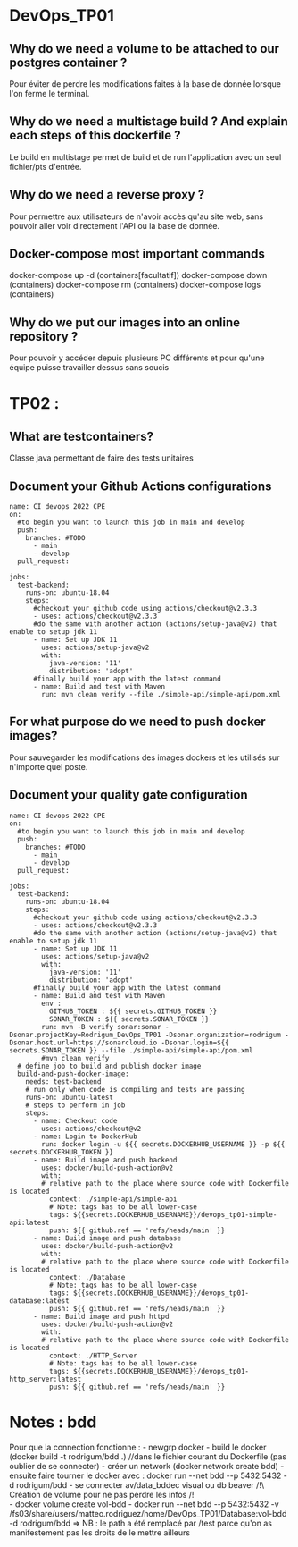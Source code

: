 # DevOps_TP01

## Why do we need a volume to be attached to our postgres container ?

Pour éviter de perdre les modifications faites à la base de donnée lorsque l'on ferme le terminal.

## Why do we need a multistage build ? And explain each steps of this dockerfile ?

Le build en multistage permet de build et de run l'application avec un seul fichier/pts d'entrée.

## Why do we need a reverse proxy ?
Pour permettre aux utilisateurs de n'avoir accès qu'au site web, sans pouvoir aller voir directement l'API ou la base de donnée. 

## Docker-compose most important commands
docker-compose up -d (containers[facultatif])
docker-compose down (containers)
docker-compose rm (containers)
docker-compose logs (containers)

## Why do we put our images into an online repository ?
Pour pouvoir y accéder depuis plusieurs PC différents et pour qu'une équipe puisse travailler dessus sans soucis

# TP02 :

## What are testcontainers?
Classe java permettant de faire des tests unitaires

## Document your Github Actions configurations

``` 
name: CI devops 2022 CPE
on:
  #to begin you want to launch this job in main and develop
  push:
    branches: #TODO
      - main
      - develop
  pull_request:
      
jobs:
  test-backend:
    runs-on: ubuntu-18.04
    steps:
      #checkout your github code using actions/checkout@v2.3.3
      - uses: actions/checkout@v2.3.3
      #do the same with another action (actions/setup-java@v2) that enable to setup jdk 11
      - name: Set up JDK 11
        uses: actions/setup-java@v2
        with:
          java-version: '11'
          distribution: 'adopt'
      #finally build your app with the latest command
      - name: Build and test with Maven
        run: mvn clean verify --file ./simple-api/simple-api/pom.xml
``` 
## For what purpose do we need to push docker images?
Pour sauvegarder les modifications des images dockers et les utilisés sur n'importe quel poste.

## Document your quality gate configuration
``` 
name: CI devops 2022 CPE
on:
  #to begin you want to launch this job in main and develop
  push:
    branches: #TODO
      - main
      - develop
  pull_request:
      
jobs:
  test-backend:
    runs-on: ubuntu-18.04
    steps:
      #checkout your github code using actions/checkout@v2.3.3
      - uses: actions/checkout@v2.3.3
      #do the same with another action (actions/setup-java@v2) that enable to setup jdk 11
      - name: Set up JDK 11
        uses: actions/setup-java@v2
        with:
          java-version: '11'
          distribution: 'adopt'
      #finally build your app with the latest command
      - name: Build and test with Maven
        env : 
          GITHUB_TOKEN : ${{ secrets.GITHUB_TOKEN }}
          SONAR_TOKEN : ${{ secrets.SONAR_TOKEN }}
        run: mvn -B verify sonar:sonar -Dsonar.projectKey=Rodrigum_DevOps_TP01 -Dsonar.organization=rodrigum -Dsonar.host.url=https://sonarcloud.io -Dsonar.login=${{ secrets.SONAR_TOKEN }} --file ./simple-api/simple-api/pom.xml
        #mvn clean verify
  # define job to build and publish docker image
  build-and-push-docker-image:
    needs: test-backend
    # run only when code is compiling and tests are passing
    runs-on: ubuntu-latest
    # steps to perform in job
    steps:
      - name: Checkout code
        uses: actions/checkout@v2
      - name: Login to DockerHub
        run: docker login -u ${{ secrets.DOCKERHUB_USERNAME }} -p ${{ secrets.DOCKERHUB_TOKEN }}
      - name: Build image and push backend
        uses: docker/build-push-action@v2
        with:
        # relative path to the place where source code with Dockerfile is located
          context: ./simple-api/simple-api
          # Note: tags has to be all lower-case
          tags: ${{secrets.DOCKERHUB_USERNAME}}/devops_tp01-simple-api:latest
          push: ${{ github.ref == 'refs/heads/main' }}
      - name: Build image and push database
        uses: docker/build-push-action@v2
        with:
        # relative path to the place where source code with Dockerfile is located
          context: ./Database
          # Note: tags has to be all lower-case
          tags: ${{secrets.DOCKERHUB_USERNAME}}/devops_tp01-database:latest
          push: ${{ github.ref == 'refs/heads/main' }}
      - name: Build image and push httpd
        uses: docker/build-push-action@v2
        with:
        # relative path to the place where source code with Dockerfile is located
          context: ./HTTP_Server
          # Note: tags has to be all lower-case
          tags: ${{secrets.DOCKERHUB_USERNAME}}/devops_tp01-http_server:latest
          push: ${{ github.ref == 'refs/heads/main' }}

``` 
# Notes : bdd

Pour que la connection fonctionne :
    - newgrp docker
    - build le docker (docker build -t rodrigum/bdd .) //dans le fichier courant du Dockerfile (pas oublier de se connecter)
    - créer un network (docker network create bdd)
    - ensuite faire tourner le docker avec : docker run --net bdd --p 5432:5432 -d rodrigum/bdd
    - se connecter av/data_bddec visual ou db beaver
    /!\ Création de volume pour ne pas perdre les infos /!\
    - docker volume create vol-bdd
    - docker run --net bdd --p 5432:5432 -v /fs03/share/users/matteo.rodriguez/home/DevOps_TP01/Database:vol-bdd -d rodrigum/bdd
    => NB : le path a été remplacé par /test parce qu'on as manifestement pas les droits de le mettre ailleurs

